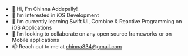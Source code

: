 - 👋 Hi, I’m Chinna Addepally!
- 👀 I’m interested in iOS Development
- 🌱 I’m currently learning Swift UI, Combine & Reactive Programming on iOS Applications
- 💞️ I’m looking to collaborate on any open source frameworks or on Mobile applications
- 📫 Reach out to me at chinna834@gmail.com

<!---
chinna834/chinna834 is a ✨ special ✨ repository because its `README.md` (this file) appears on your GitHub profile.
You can click the Preview link to take a look at your changes.
--->
